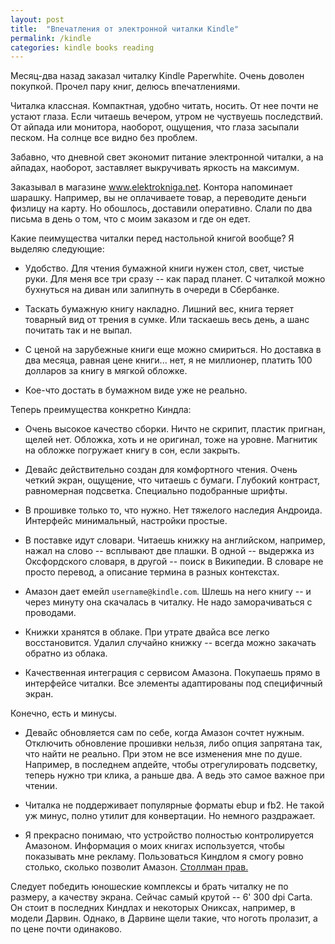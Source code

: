 ```yaml
---
layout: post
title:  "Впечатления от электронной читалки Kindle"
permalink: /kindle
categories: kindle books reading
---
```


Месяц-два назад заказал читалку Kindle Paperwhite. Очень доволен
покупкой. Прочел пару книг, делюсь впечатлениями.

Читалка классная. Компактная, удобно читать, носить. От нее почти не
устают глаза. Если читаешь вечером, утром не чуствуешь последствий. От
айпада или монитора, наоборот, ощущения, что глаза засыпали песком. На
солнце все видно без проблем.

Забавно, что дневной свет экономит питание электронной читалки, а на
айпадах, наоборот, заставляет выкручивать яркость на максимум.

Заказывал в магазине www.elektrokniga.net. Контора напоминает шарашку.
Например, вы не оплачиваете товар, а переводите деньги физлицу на
карту. Но обошлось, доставили оперативно. Слали по два письма в день о
том, что с моим заказом и где он едет.

Какие пеимущества читалки перед настольной книгой вообще? Я выделяю
следующие:

- Удобство. Для чтения бумажной книги нужен стол, свет, чистые
  руки. Для меня все три сразу -- как парад планет. С читалкой можно
  бухнуться на диван или залипнуть в очереди в Сбербанке.

- Таскать бумажную книгу накладно. Лишний вес, книга теряет товарный
  вид от трения в сумке. Или таскаешь весь день, а шанс почитать так и
  не выпал.

- С ценой на зарубежные книги еще можно смириться. Но доставка в два
  месяца, равная цене книги... нет, я не миллионер, платить 100
  долларов за книгу в мягкой обложке.

- Кое-что достать в бумажном виде уже не реально.

Теперь преимущества конкретно Киндла:

- Очень высокое качество сборки. Ничто не скрипит, пластик пригнан,
  щелей нет. Обложка, хоть и не оригинал, тоже на уровне. Магнитик на
  обложке погружает книгу в сон, если закрыть.

- Девайс действительно создан для комфортного чтения. Очень четкий
  экран, ощущение, что читаешь с бумаги. Глубокий контраст,
  равномерная подсветка. Специально подобранные шрифты.

- В прошивке только то, что нужно. Нет тяжелого наследия
  Андроида. Интерфейс минимальный, настройки простые.

- В поставке идут словари. Читаешь книжку на английском, например,
  нажал на слово -- всплывают две плашки. В одной -- выдержка из
  Оксфордского словаря, в другой -- поиск в Википедии. В словаре не
  просто перевод, а описание термина в разных контекстах.

- Амазон дает емейл `username@kindle.com`. Шлешь на него книгу -- и
  через минуту она скачалась в читалку. Не надо заморачиваться с
  проводами.

- Книжки хранятся в облаке. При утрате двайса все легко
  восстановится. Удалил случайно книжку -- всегда можно закачать
  обратно из облака.

- Качественная интеграция с сервисом Амазона. Покупаешь прямо в
  интерфейсе читалки. Все элементы адаптированы под специфичный экран.

Конечно, есть и минусы.

- Девайс обновляется сам по себе, когда Амазон сочтет
  нужным. Отключить обновление прошивки нельзя, либо опция запрятана
  так, что найти не реально. При этом не все изменения мне по
  душе. Например, в последнем апдейте, чтобы отрегулировать подсветку,
  теперь нужно три клика, а раньше два. А ведь это самое важное при
  чтении.

- Читалка не поддерживает популярные форматы ebup и fb2. Не такой уж
  минус, полно утилит для конвертации. Но немного раздражает.

- Я прекрасно понимаю, что устройство полностью контролируется
  Амазоном. Информация о моих книгах используется, чтобы показывать
  мне рекламу. Пользоваться Киндлом я смогу ровно столько, сколько
  позволит Амазон. [Столлман прав.](https://stallman.org/amazon.html)

Следует победить юношеские комплексы и брать читалку не по размеру, а
качеству экрана. Сейчас самый крутой -- 6' 300 dpi Carta. Он стоит в
последних Киндлах и некоторых Ониксах, например, в модели
Дарвин. Однако, в Дарвине щели такие, что ноготь пролазит, а по цене
почти одинаково.
